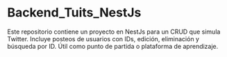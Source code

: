 # Backend_Tuits_NestJs
Este repositorio contiene un proyecto en NestJs para un CRUD que simula Twitter. Incluye posteos de usuarios con IDs, edición, eliminación y búsqueda por ID. Útil como punto de partida o plataforma de aprendizaje.
